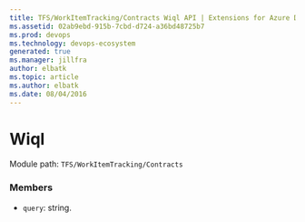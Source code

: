 ```yaml
---
title: TFS/WorkItemTracking/Contracts Wiql API | Extensions for Azure DevOps Services
ms.assetid: 02ab9ebd-915b-7cbd-d724-a36bd48725b7
ms.prod: devops
ms.technology: devops-ecosystem
generated: true
ms.manager: jillfra
author: elbatk
ms.topic: article
ms.author: elbatk
ms.date: 08/04/2016
---
```


# Wiql

Module path: `TFS/WorkItemTracking/Contracts`


### Members

* `query`: string. 

